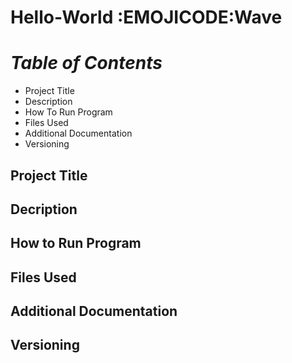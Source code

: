 # Hello-World :EMOJICODE:Wave 
# *Table of Contents*
- Project Title
- Description
- How To Run Program
- Files Used
- Additional Documentation
- Versioning
## **Project Title**
## Decription 
## How to Run Program
## Files Used
## Additional Documentation
## Versioning 
